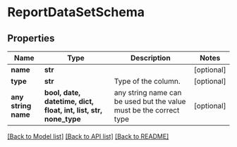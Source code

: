 # ReportDataSetSchema


## Properties
Name | Type | Description | Notes
------------ | ------------- | ------------- | -------------
**name** | **str** |  | [optional] 
**type** | **str** | Type of the column. | [optional] 
**any string name** | **bool, date, datetime, dict, float, int, list, str, none_type** | any string name can be used but the value must be the correct type | [optional]

[[Back to Model list]](../README.md#documentation-for-models) [[Back to API list]](../README.md#documentation-for-api-endpoints) [[Back to README]](../README.md)


